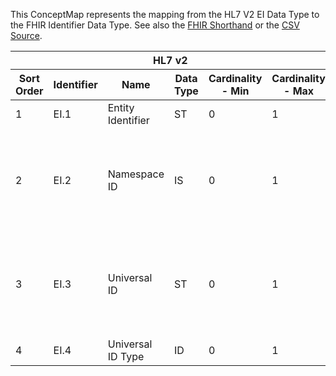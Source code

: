 
This ConceptMap represents the mapping from the HL7 V2 EI Data Type to the FHIR Identifier Data Type. See also the <a href='https://github.com/HL7/v2-to-fhir/blob/master/tank/Datatype EI[System] to Identifier.fsh'>FHIR Shorthand</a> or the <a href='https://github.com/HL7/v2-to-fhir/blob/master/mappings/datatypes/HL7 Data Type - FHIR R4_ EI[Identifier-System] - Sheet1.csv'>CSV Source</a>.
<table class='grid'><thead>
<tr><th colspan='6'>HL7 v2</th><th colspan='3'>Condition (IF True, args)</th><th colspan='7'>HL7 FHIR</th><th rowspan='2'>Comments</th></tr>
<tr><th title='Rows are listed in sequence of how they appear in the v2 standard. The first column, Sort Order, provides a sort order that can re-create the original v2 standard sequence in case one opts to re-sort/filter the rows.'>Sort Order</th><th title='Contains the formal Data Type Name and Component Sequence according to the base standard using &quot;.&quot; as the delimiter.'>Identifier</th><th title='The formal name of the field in the most current published version.'>Name</th><th title='The data type of the field in the most current published version if not deprecated, otherwise the data type at the time it was deprecated and removed.'>Data Type</th><th title='The V2 min cardinality expressed numerically.'>Cardinality - Min</th><th title='The V2 max cardinality expressed numerically.' style='border-right: 2px'>Cardinality - Max</th><th title='Condition in an easy to read syntax (Computable ANTLR)'>Computable ANTLR</th><th title='Condition in FHIRPath Notation'>Computable FHIRPath</th><th title='Condition expressed in narrative form' style='border-right: 2px'>Narrative</th><th title='An existing FHIR attribute in the target FHIR version.'>FHIR Attribute</th><th title='The FHIR attribute&apos;s data type in the target FHIR version.'>Proposed Extension</th><th title='The proposed FHIR Extension.'>Data Type</th><th title='The FHIR min cardinality expressed numerically.'>Cardinality - Min</th><th title='The FHIR max cardinality expressed numerically.' style='border-right: 2px'>Cardinality - Max</th><th title='The URL to the Data Type Map that is to be used for the attribute in this segment.'>Data Type Mapping</th><th title='The fixed or computed value to assign.'>Assignment</th><th title='Mapping for terminology tables.'>Vocabulary</th></tr></thead>
<tbody>
<tr><td>1</td><td>EI.1</td><td>Entity Identifier</td><td>ST</td><td>0</td><td style='border-right: 2px'>1</td><td></td><td></td><td style='border-right: 2px'></td><td><a href='https://hl7.org/fhir/R4/datatypes-definitions.html#Identifier.Identifier.$value'>Identifier.$value</a></td><td></td><td><a href='https://hl7.org/fhir/R4/datatypes-definitions.html#Identifier.Identifier.string'>Identifier.string</a></td><td></td><td></td><td></td><td></td><td></td><td></td></tr>
<tr><td>2</td><td>EI.2</td><td>Namespace ID</td><td>IS</td><td>0</td><td style='border-right: 2px'>1</td><td></td><td></td><td style='border-right: 2px'>Determine based on implementation context whether to map EI.2 to system or EI.3 to system</td><td><a href='https://hl7.org/fhir/R4/datatypes-definitions.html#Identifier.Identifier.system'>Identifier.system</a></td><td></td><td><a href='https://hl7.org/fhir/R4/datatypes-definitions.html#Identifier.Identifier.url'>Identifier.url</a></td><td></td><td></td><td></td><td></td><td></td><td></td></tr>
<tr><td>3</td><td>EI.3</td><td>Universal ID</td><td>ST</td><td>0</td><td style='border-right: 2px'>1</td><td></td><td></td><td style='border-right: 2px'>Determine based on implementation context whether to map EI.3 to system or EI.2 to system</td><td><a href='https://hl7.org/fhir/R4/datatypes-definitions.html#Identifier.Identifier.system'>Identifier.system</a></td><td></td><td><a href='https://hl7.org/fhir/R4/datatypes-definitions.html#Identifier.Identifier.url'>Identifier.url</a></td><td></td><td></td><td></td><td></td><td></td><td></td></tr>
<tr><td>4</td><td>EI.4</td><td>Universal ID Type</td><td>ID</td><td>0</td><td style='border-right: 2px'>1</td><td></td><td></td><td style='border-right: 2px'></td><td><a href='https://hl7.org/fhir/R4/datatypes-definitions.html#Identifier.Identifier.type'>Identifier.type</a></td><td></td><td><a href='https://hl7.org/fhir/R4/datatypes-definitions.html#Identifier.Identifier.CodeableConcept'>Identifier.CodeableConcept</a></td><td></td><td></td><td><a href='ConceptMap-datatype-id-to-codeableconcept.html'>ID[CodeableConcept]</a></td><td></td><td></td><td></td></tr>
</tbody></table>
